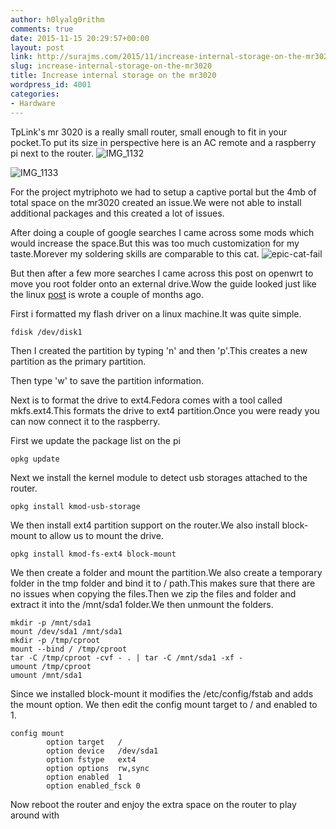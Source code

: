 ```yaml
---
author: h0lyalg0rithm
comments: true
date: 2015-11-15 20:29:57+00:00
layout: post
link: http://surajms.com/2015/11/increase-internal-storage-on-the-mr3020/
slug: increase-internal-storage-on-the-mr3020
title: Increase internal storage on the mr3020
wordpress_id: 4001
categories:
- Hardware
---
```


TpLink's mr 3020 is a really small router, small enough to fit in your pocket.To put its size in perspective here is an AC remote and a raspberry pi next to the router.
![IMG_1132](http://surajms.com/wp-content/uploads/2015/11/IMG_1132-1024x793.jpeg)

![IMG_1133](http://surajms.com/wp-content/uploads/2015/11/IMG_11331-1024x757.jpg)
<!-- more -->

For the project mytriphoto we had to setup a captive portal but the 4mb of total space on the mr3020 created an issue.We were not able to install additional packages and this created a lot of issues.

After doing a couple of google searches I came across some mods which would increase the space.But this was too much customization for my taste.Morever my soldering skills are comparable to this cat.
![epic-cat-fail](http://surajms.com/wp-content/uploads/2015/11/epic-cat-fail.gif)

But then after a few more searches I came across this post on openwrt to move you root folder onto an external drive.Wow the guide looked just like the linux [post](http://surajms.com/2015/09/moving-home-directory-to-a-seperate-disk-linux/) is wrote a couple of months ago.

First i formatted my flash driver on a linux machine.It was quite simple.

    
    fdisk /dev/disk1
    
    


Then I created the partition by typing 'n' and then 'p'.This creates a new partition as the primary partition.

Then type 'w' to save the partition information.

Next is to format the drive to ext4.Fedora comes with a tool called mkfs.ext4.This formats the drive to ext4 partition.Once you were ready you can now connect it to the raspberry.

First we update the package list on the pi

    
    opkg update




Next we install the kernel module to detect usb storages attached to the router.

    
    opkg install kmod-usb-storage




We then install ext4 partition support on the router.We also install block-mount to allow us to mount the drive.

    
    opkg install kmod-fs-ext4 block-mount
    




We then create a folder and mount the partition.We also create a temporary folder in the tmp folder and bind it to / path.This makes sure that there are no issues when copying the files.Then we zip the files and folder and extract it into the /mnt/sda1 folder.We then unmount the folders.

    
    mkdir -p /mnt/sda1
    mount /dev/sda1 /mnt/sda1
    mkdir -p /tmp/cproot
    mount --bind / /tmp/cproot
    tar -C /tmp/cproot -cvf - . | tar -C /mnt/sda1 -xf -
    umount /tmp/cproot
    umount /mnt/sda1




Since we installed block-mount it modifies the /etc/config/fstab and adds the mount option.
We then edit the config mount target to / and enabled to 1.

    
    config mount
            option target   /
            option device   /dev/sda1
            option fstype   ext4
            option options  rw,sync
            option enabled  1
            option enabled_fsck 0




Now reboot the router and enjoy the extra space on the router to play around with
